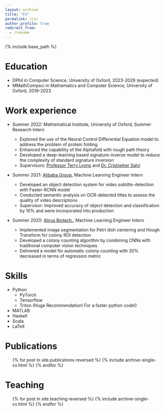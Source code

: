 ```yaml
---
layout: archive
title: "CV"
permalink: /cv/
author_profile: true
redirect_from:
  - /resume
---
```


{% include base_path %}

Education
======
* DPhil in Computer Science, University of Oxford, 2023-2028 (expected)
* MMathCompsci in Mathematics and Computer Science, University of Oxford, 2019-2023

Work experience
======

* Summer 2022: Mathematical Institute, University of Oxford, Summer Research Intern
  * Explored the use of the Neural Control Differential Equation model to address the problem of protein folding
  * Enhanced the capability of the Alphafold with rough path theory
  * Developed a deep-learning based signature-inverse model to reduce the complexity of standard signature inversion
  * Supervisors: [Professor Terry Lyons](https://www.maths.ox.ac.uk/people/terry.lyons) and [Dr. Cristopher Salvi](https://www.imperial.ac.uk/people/c.salvi)

* Summer 2021: [Alibaba Group](https://www.alibabagroup.com/en-US), Machine Learning Engineer Intern
  * Developed an object detection system for video subtitle-detection with Faster-RCNN model
  * Conducted semantic analysis on OCR-detected titles to assess the quality of video descriptions
  * Supervisor: Improved accuracy of object detection and classification by 10\% and were incorporated into production

* Summer 2020: [Alirus Biotech.](https://www.ailurus.bio/), Machine Learning Engineer Intern
  * Implemented image segmentation for Petri dish centering and Hough Transform for colony ROI detection
  * Developed a colony counting algorithm by combining CNNs with traditional computer vision techniques
  * Delivered a model for automatic colony counting with 20\% decreased in terms of regression metric
  
Skills
======
* Python   
  * PyTorch
  * Tensorflow
  * Triton (Huge Recommendation! For a faster python code!)
* MATLAB
* Haskell
* Scala
* LaTeX

Publications
======
  <ul>{% for post in site.publications reversed %}
    {% include archive-single-cv.html %}
  {% endfor %}</ul>
  
Teaching
======
  <ul>{% for post in site.teaching reversed %}
    {% include archive-single-cv.html %}
  {% endfor %}</ul>
  
